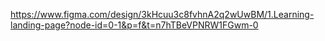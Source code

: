 https://www.figma.com/design/3kHcuu3c8fvhnA2q2wUwBM/1.Learning-landing-page?node-id=0-1&p=f&t=n7hTBeVPNRW1FGwm-0
